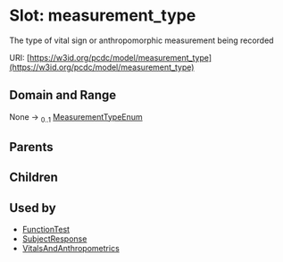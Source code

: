 
# Slot: measurement_type


The type of vital sign or anthropomorphic measurement being recorded

URI: [https://w3id.org/pcdc/model/measurement_type](https://w3id.org/pcdc/model/measurement_type)


## Domain and Range

None &#8594;  <sub>0..1</sub> [MeasurementTypeEnum](MeasurementTypeEnum.md)

## Parents


## Children


## Used by

 * [FunctionTest](FunctionTest.md)
 * [SubjectResponse](SubjectResponse.md)
 * [VitalsAndAnthropometrics](VitalsAndAnthropometrics.md)
